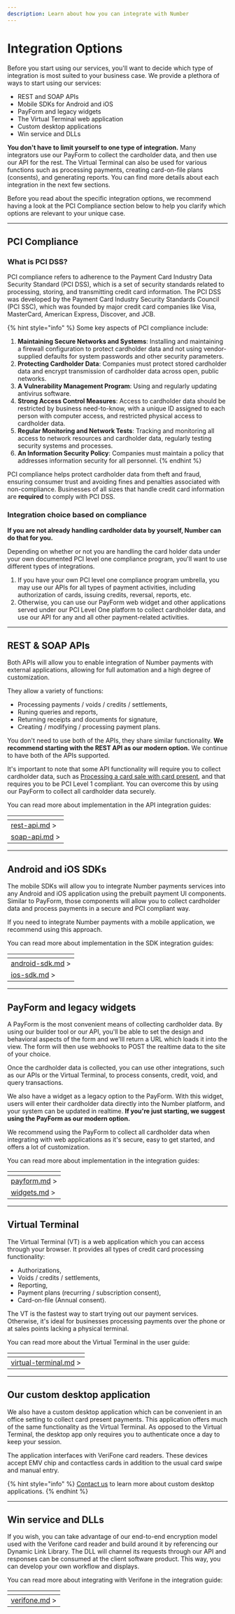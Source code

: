 ```yaml
---
description: Learn about how you can integrate with Number
---
```


# Integration Options

Before you start using our services, you'll want to decide which type of integration is most suited to your business case. We provide a plethora of ways to start using our services:

* REST and SOAP APIs
* Mobile SDKs for Android and iOS
* PayForm and legacy widgets
* The Virtual Terminal web application
* Custom desktop applications
* Win service and DLLs

**You don't have to limit yourself to one type of integration.** Many integrators use our PayForm to collect the cardholder data, and then use our API for the rest. The Virtual Terminal can also be used for various functions such as processing payments, creating card-on-file plans (consents), and generating reports. You can find more details about each integration in the next few sections.

Before you read about the specific integration options, we recommend having a look at the PCI Compliance section below to help you clarify which options are relevant to your unique case.



***



## PCI Compliance

### What is PCI DSS?

PCI compliance refers to adherence to the Payment Card Industry Data Security Standard (PCI DSS), which is a set of security standards related to processing, storing, and transmitting credit card information. The PCI DSS was developed by the Payment Card Industry Security Standards Council (PCI SSC), which was founded by major credit card companies like Visa, MasterCard, American Express, Discover, and JCB.



{% hint style="info" %}
Some key aspects of PCI compliance include:

1. **Maintaining Secure Networks and Systems**: Installing and maintaining a firewall configuration to protect cardholder data and not using vendor-supplied defaults for system passwords and other security parameters.
2. **Protecting Cardholder Data**: Companies must protect stored cardholder data and encrypt transmission of cardholder data across open, public networks.
3. **A Vulnerability Management Program**: Using and regularly updating antivirus software.
4. **Strong Access Control Measures**: Access to cardholder data should be restricted by business need-to-know, with a unique ID assigned to each person with computer access, and restricted physical access to cardholder data.
5. **Regular Monitoring and Network Tests**: Tracking and monitoring all access to network resources and cardholder data, regularly testing security systems and processes.
6. **An Information Security Policy**: Companies must maintain a policy that addresses information security for all personnel.
{% endhint %}



PCI compliance helps protect cardholder data from theft and fraud, ensuring consumer trust and avoiding fines and penalties associated with non-compliance. Businesses of all sizes that handle credit card information are **required** to comply with PCI DSS.



### Integration choice based on compliance

**If you are not already handling cardholder data by yourself, Number can do that for you.**

Depending on whether or not you are handling the card holder data under your own documented PCI level one compliance program, you'll want to use different types of integrations.&#x20;

1. If you have your own PCI level one compliance program umbrella, you may use our APIs for all types of payment activities, including authorization of cards, issuing credits, reversal, reports, etc.
2. Otherwise, you can use our PayForm web widget and other applications served under our PCI Level One platform to collect cardholder data, and use our API for any and all other payment-related activities.



***



## REST & SOAP APIs

Both APIs will allow you to enable integration of Number payments with external applications, allowing for full automation and a high degree of customization.&#x20;

They allow a variety of functions:&#x20;

* Processing payments / voids / credits / settlements,&#x20;
* Runing queries and reports,&#x20;
* Returning receipts and documents for signature,&#x20;
* Creating / modifying / processing payment plans.

You don't need to use both of the APIs, they share similar functionality. **We recommend starting with the REST API as our modern option.** We continue to have both of the APIs supported.

It's important to note that some API functionality will require you to collect cardholder data, such as [Processing a card sale with card present](../../../api-reference/rest-api/card-operations/process-a-card-sale.md#apicardprocrest-v1.0.0-cardsale-cardpresent), and that requires you to be PCI Level 1 compliant. You can overcome this by using our PayForm to collect all cardholder data securely.

You can read more about implementation in the API integration guides:

<table data-card-size="large" data-view="cards"><thead><tr><th></th></tr></thead><tbody><tr><td><a data-mention href="rest-api.md">rest-api.md</a> ></td></tr><tr><td><a data-mention href="soap-api.md">soap-api.md</a> ></td></tr></tbody></table>



***



## Android and iOS SDKs

The mobile SDKs will allow you to integrate Number payments services into any Android and iOS application using the prebuilt payment UI components. Similar to PayForm, those components will allow you to collect cardholder data and process payments in a secure and PCI compliant way.

If you need to integrate Number payments with a mobile application, we recommend using this approach.

You can read more about implementation in the SDK integration guides:

<table data-card-size="large" data-view="cards"><thead><tr><th></th></tr></thead><tbody><tr><td><a data-mention href="android-sdk.md">android-sdk.md</a> ></td></tr><tr><td><a data-mention href="ios-sdk.md">ios-sdk.md</a> ></td></tr></tbody></table>





***



## PayForm and legacy widgets

A PayForm is the most convenient means of collecting cardholder data. By using our builder tool or our API, you'll be able to set the design and behavioral aspects of the form and we'lll return a URL which loads it into the view. The form will then use webhooks to POST the realtime data to the site of your choice.

Once the cardholder data is collected, you can use other integrations, such as our APIs or the Virtual Terminal, to process consents, credit, void, and query transactions.

We also have a widget as a legacy option to the PayForm. With this widget, users will enter their cardholder data directly into the Number platform, and your system can be updated in realtime. **If you're just starting, we suggest using the PayForm as our modern option.**

We recommend using the PayForm to collect all cardholder data when integrating with web applications as it's secure, easy to get started, and offers a lot of customization.&#x20;

You can read more about implementation in the integration guides:

<table data-card-size="large" data-view="cards"><thead><tr><th></th></tr></thead><tbody><tr><td><a data-mention href="payform.md">payform.md</a> ></td></tr><tr><td><a data-mention href="widgets.md">widgets.md</a> ></td></tr></tbody></table>



***



## Virtual Terminal

The Virtual Terminal (VT) is a web application which you can access through your browser. It provides all types of credit card processing functionality:

* Authorizations,
* Voids / credits / settlements,
* Reporting,
* Payment plans (recurring / subscription consent),
* Card-on-file (Annual consent).

The VT is the fastest way to start trying out our payment services. Otherwise, it's ideal for businesses processing payments over the phone or at sales points lacking a physical terminal.

You can read more about the Virtual Terminal in the user guide:

<table data-card-size="large" data-view="cards"><thead><tr><th></th></tr></thead><tbody><tr><td><a data-mention href="virtual-terminal.md">virtual-terminal.md</a> ></td></tr></tbody></table>



***



## Our custom desktop application

We also have a custom desktop application which can be convenient in an office setting to collect card present payments. This application offers much of the same functionality as the Virtual Terminal. As opposed to the Virtual Terminal, the desktop app only requires you to authenticate once a day to keep your session.

The application interfaces with VeriFone card readers. These devices accept EMV chip and contactless cards in addition to the usual card swipe and manual entry.&#x20;

{% hint style="info" %}
[Contact us](../../../help/customer-support/) to learn more about custom desktop applications.
{% endhint %}



***



## Win service and DLLs

If you wish, you can take advantage of our end-to-end encryption model used with the Verifone card reader and build around it by referencing our Dynamic Link Library. The DLL will channel its requests through our API and responses can be consumed at the client software product. This way, you can develop your own workflow and displays.

You can read more about integrating with Verifone in the integration guide:

<table data-card-size="large" data-view="cards"><thead><tr><th></th></tr></thead><tbody><tr><td><a data-mention href="verifone.md">verifone.md</a> ></td></tr></tbody></table>



